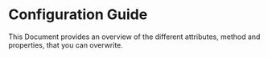 # Configuration Guide

This Document provides an overview of the different attributes, method and properties, that you can overwrite.
